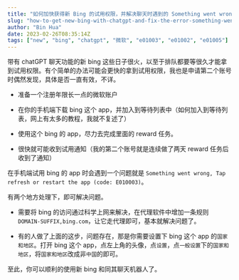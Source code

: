 ```yaml
---
title: "如何加快获得新 Bing 的试用权限，并解决聊天时遇到的 Something went wrong 问题"
slug: "how-to-get-new-bing-with-chatgpt-and-fix-the-error-something-went-wrong"
author: "Bin Hua"
date: 2023-02-26T08:35:14Z
tags: ["new", "bing", "chatgpt", "微软", "e01003", "e01002", "e01005"]
---
```


带有 chatGPT 聊天功能的新 bing 这些日子很火，以至于排队都要等很久才能拿到试用权限。有个简单的办法可能会更快的拿到试用权限，我也是申请第二个账号时偶然发现，具体是否一直有效，不详。

- 准备一个注册年限长一点的微软账户

- 在你的手机端下载 bing 这个 app，并加入到等待列表中（如何加入到等待列表，网上有太多的教程，我就不复述了）

- 使用这个 bing 的 app，尽力去完成里面的 reward 任务。

- 很快就可能收到试用通知（我的第二个账号就是连续做了两天 reward 任务后收到了通知）

在手机端试用 bing 的 app 时会遇到一个问题就是 `Something went wrong, Tap refresh or restart the app (code: E010003)`。

有两个地方处理下，即可解决问题。

- 需要将 bing 的访问通过科学上网来解决，在代理软件中增加一条规则 `DOMAIN-SUFFIX,bing.com`，让它走代理即可，基本就解决问题了。

- 有的人做了上面的这步，问题存在，那是你需要设置下 bing 这个 app 的`国家和地区`。打开 bing 这个 app，点左上角的头像，点`设置`，点`一般设置`下的`国家和地区`，将`国家和地区`改成非`中国`的即可。

至此，你可以顺利的使用新 bing 和同其聊天机器人了。
